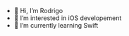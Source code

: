 - 👋 Hi, I’m Rodrigo 
- 👀 I’m interested in iOS developement
- 🌱 I’m currently learning Swift

<!---
itxrodrigo/itxrodrigo is a ✨ special ✨ repository because its `README.md` (this file) appears on your GitHub profile.
You can click the Preview link to take a look at your changes.
--->
